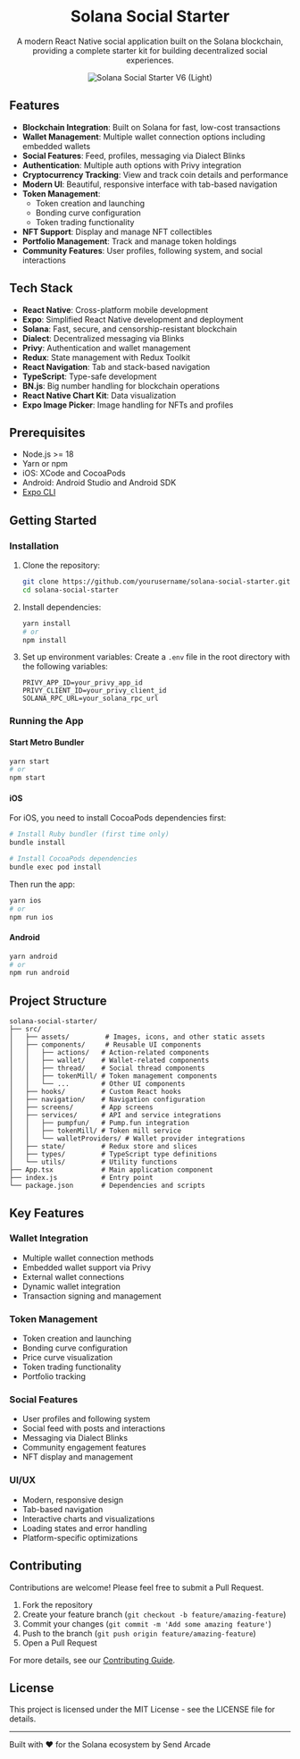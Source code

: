 <div align="center">

# Solana Social Starter

A modern React Native social application built on the Solana blockchain, providing a complete starter kit for building decentralized social experiences.

![Solana Social Starter V6 (Light)](https://github.com/user-attachments/assets/41166f47-3b99-4946-8034-30741d4f2efd)

</div>

## Features

- **Blockchain Integration**: Built on Solana for fast, low-cost transactions
- **Wallet Management**: Multiple wallet connection options including embedded wallets
- **Social Features**: Feed, profiles, messaging via Dialect Blinks
- **Authentication**: Multiple auth options with Privy integration
- **Cryptocurrency Tracking**: View and track coin details and performance
- **Modern UI**: Beautiful, responsive interface with tab-based navigation
- **Token Management**: 
  - Token creation and launching
  - Bonding curve configuration
  - Token trading functionality
- **NFT Support**: Display and manage NFT collectibles
- **Portfolio Management**: Track and manage token holdings
- **Community Features**: User profiles, following system, and social interactions

## Tech Stack

- **React Native**: Cross-platform mobile development
- **Expo**: Simplified React Native development and deployment
- **Solana**: Fast, secure, and censorship-resistant blockchain
- **Dialect**: Decentralized messaging via Blinks
- **Privy**: Authentication and wallet management
- **Redux**: State management with Redux Toolkit
- **React Navigation**: Tab and stack-based navigation
- **TypeScript**: Type-safe development
- **BN.js**: Big number handling for blockchain operations
- **React Native Chart Kit**: Data visualization
- **Expo Image Picker**: Image handling for NFTs and profiles

## Prerequisites

- Node.js >= 18
- Yarn or npm
- iOS: XCode and CocoaPods
- Android: Android Studio and Android SDK
- [Expo CLI](https://docs.expo.dev/get-started/installation/)

## Getting Started

### Installation

1. Clone the repository:
   ```sh
   git clone https://github.com/yourusername/solana-social-starter.git
   cd solana-social-starter
   ```

2. Install dependencies:
   ```sh
   yarn install
   # or
   npm install
   ```

3. Set up environment variables:
   Create a `.env` file in the root directory with the following variables:
   ```
   PRIVY_APP_ID=your_privy_app_id
   PRIVY_CLIENT_ID=your_privy_client_id
   SOLANA_RPC_URL=your_solana_rpc_url
   ```

### Running the App

#### Start Metro Bundler

```sh
yarn start
# or
npm start
```

#### iOS

For iOS, you need to install CocoaPods dependencies first:

```sh
# Install Ruby bundler (first time only)
bundle install

# Install CocoaPods dependencies
bundle exec pod install
```

Then run the app:

```sh
yarn ios
# or
npm run ios
```

#### Android

```sh
yarn android
# or
npm run android
```

## Project Structure

```
solana-social-starter/
├── src/
│   ├── assets/         # Images, icons, and other static assets
│   ├── components/     # Reusable UI components
│   │   ├── actions/   # Action-related components
│   │   ├── wallet/    # Wallet-related components
│   │   ├── thread/    # Social thread components
│   │   ├── tokenMill/ # Token management components
│   │   └── ...        # Other UI components
│   ├── hooks/         # Custom React hooks
│   ├── navigation/    # Navigation configuration
│   ├── screens/       # App screens
│   ├── services/      # API and service integrations
│   │   ├── pumpfun/   # Pump.fun integration
│   │   ├── tokenMill/ # Token mill service
│   │   └── walletProviders/ # Wallet provider integrations
│   ├── state/         # Redux store and slices
│   ├── types/         # TypeScript type definitions
│   └── utils/         # Utility functions
├── App.tsx            # Main application component
├── index.js           # Entry point
└── package.json       # Dependencies and scripts
```

## Key Features

### Wallet Integration
- Multiple wallet connection methods
- Embedded wallet support via Privy
- External wallet connections
- Dynamic wallet integration
- Transaction signing and management

### Token Management
- Token creation and launching
- Bonding curve configuration
- Price curve visualization
- Token trading functionality
- Portfolio tracking

### Social Features
- User profiles and following system
- Social feed with posts and interactions
- Messaging via Dialect Blinks
- Community engagement features
- NFT display and management

### UI/UX
- Modern, responsive design
- Tab-based navigation
- Interactive charts and visualizations
- Loading states and error handling
- Platform-specific optimizations

## Contributing

Contributions are welcome! Please feel free to submit a Pull Request.

1. Fork the repository
2. Create your feature branch (`git checkout -b feature/amazing-feature`)
3. Commit your changes (`git commit -m 'Add some amazing feature'`)
4. Push to the branch (`git push origin feature/amazing-feature`)
5. Open a Pull Request

For more details, see our [Contributing Guide](CONTRIBUTING.md).

## License

This project is licensed under the MIT License - see the LICENSE file for details.

---

Built with ❤️ for the Solana ecosystem by Send Arcade
